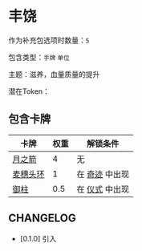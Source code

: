 # 丰饶

作为补充包选项时数量：`5`

包含类型：`手牌` `单位`

主题：滋养，血量质量的提升

潜在Token：

## 包含卡牌

卡牌 | 权重 | 解锁条件
--- | --- | ---
[月之箭](../卡牌/月之箭.md) | 4 | 无
[麦穗头环](../卡牌/麦穗头环.md) | 1 | 在 [奇迹](奇迹.md) 中出现
[御柱](../卡牌/御柱.md) | 0.5 | 在 [仪式](奇迹.md) 中出现

## CHANGELOG

- [0.1.0] 引入

